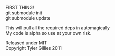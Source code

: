 FIRST THING!  
git submodule init  
git submodule update

This will pull all the required deps in automagically  
My code is alpha so use at your own risk.  

Released under MIT  
Copyright Tyler Gillies 2011  
